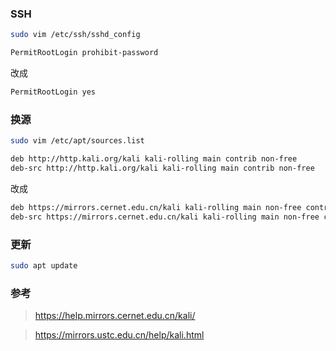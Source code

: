 ### SSH

```sh
sudo vim /etc/ssh/sshd_config
```

```sh
PermitRootLogin prohibit-password
```

改成

```sh
PermitRootLogin yes
```

### 换源

```sh
sudo vim /etc/apt/sources.list
```

```sh
deb http://http.kali.org/kali kali-rolling main contrib non-free
deb-src http://http.kali.org/kali kali-rolling main contrib non-free
```

改成

```sh
deb https://mirrors.cernet.edu.cn/kali kali-rolling main non-free contrib
deb-src https://mirrors.cernet.edu.cn/kali kali-rolling main non-free contrib
```

### 更新

```sh
sudo apt update
```

### 参考

> https://help.mirrors.cernet.edu.cn/kali/

> https://mirrors.ustc.edu.cn/help/kali.html

